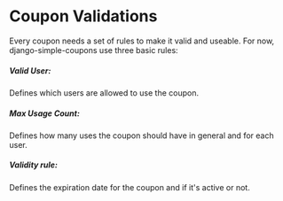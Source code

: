 # Coupon Validations

Every coupon needs a set of rules to make it valid and useable.
For now, django-simple-coupons use three basic rules:

##### Valid User:

Defines which users are allowed to use the coupon.


##### Max Usage Count:

Defines how many uses the coupon should have in general and for each user.


##### Validity rule:

Defines the expiration date for the coupon and if it's active or not.

